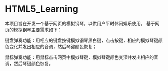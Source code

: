﻿HTML5_Learning
==============

本项目旨在开发一个基于网页的模拟钢琴，以供用户平时休闲娱乐使用。
基于网页的模拟钢琴主要需求如下：

键盘弹奏功能：用相应的键盘按键模拟钢琴黑白键，点击按键，相应的模拟琴键颜色变化并发出相应的音调，然后琴键颜色恢复；

鼠标弹奏功能：用鼠标点击网页中模拟琴键，模拟琴键颜色变深并发出相应的音调，然后琴键颜色恢复。


